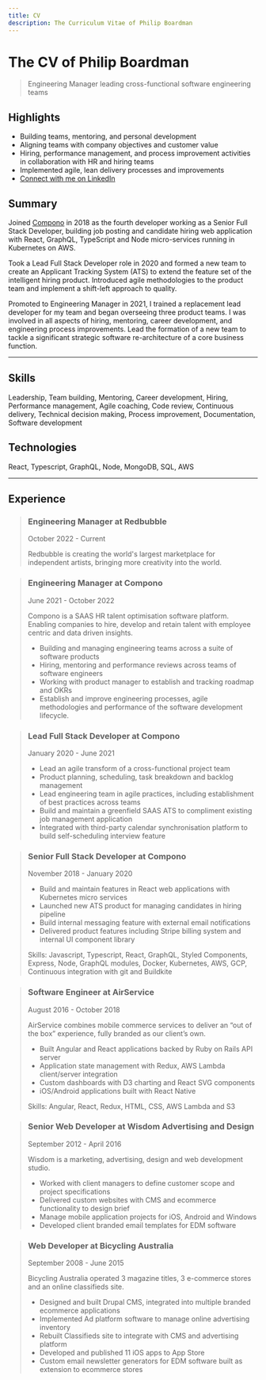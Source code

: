 ```yaml
---
title: CV
description: The Curriculum Vitae of Philip Boardman
---
```

# The CV of Philip Boardman

> Engineering Manager leading cross-functional software engineering teams

## Highlights

* Building teams, mentoring, and personal development
* Aligning teams with company objectives and customer value
* Hiring, performance management, and process improvement activities in collaboration with HR and hiring teams
* Implemented agile, lean delivery processes and improvements
* [Connect with me on LinkedIn](https://linkedin.com/in/philipboardman/)

## Summary

Joined [Compono](https://compono.com) in 2018 as the fourth developer working as a Senior Full Stack Developer, building job posting and candidate hiring web application with React, GraphQL, TypeScript and Node micro-services running in Kubernetes on AWS.

Took a Lead Full Stack Developer role in 2020 and formed a new team to create an Applicant Tracking System (ATS) to extend the feature set of the intelligent hiring product. Introduced agile methodologies to the product team and implement a shift-left approach to quality.

Promoted to Engineering Manager in 2021, I trained a replacement lead developer for my team and began overseeing three product teams. I was involved in all aspects of hiring, mentoring, career development, and engineering process improvements. Lead the formation of a new team to tackle a significant strategic software re-architecture of a core business function.

---

## Skills

Leadership, Team building, Mentoring, Career development, Hiring, Performance management, Agile coaching, Code review, Continuous delivery, Technical decision making, Process improvement, Documentation, Software development

## Technologies

React, Typescript, GraphQL, Node, MongoDB, SQL, AWS

---

## Experience

> ### Engineering Manager at Redbubble
> 
> <span class="meta">October 2022 - Current</span>
> 
> Redbubble is creating the world's largest marketplace for independent artists, bringing more creativity into the world.

> ### Engineering Manager at Compono
> 
> <span class="meta">June 2021 - October 2022</span>
>
> Compono is a SAAS HR talent optimisation software platform. Enabling companies to hire, develop and retain talent with employee centric and data driven insights.
> 
> * Building and managing engineering teams across a suite of software products
> * Hiring, mentoring and performance reviews across teams of software engineers
> * Working with product manager to establish and tracking roadmap and OKRs
> * Establish and improve engineering processes, agile methodologies and performance of the software development lifecycle.

> ### Lead Full Stack Developer at Compono
> 
> <span class="meta">January 2020 - June 2021</span>
> 
> * Lead an agile transform of a cross-functional project team
> * Product planning, scheduling, task breakdown and backlog management
> * Lead engineering team in agile practices, including establishment of best practices across teams
> * Build and maintain a greenfield SAAS ATS to compliment existing job management application
> * Integrated with third-party calendar synchronisation platform to build self-scheduling interview feature

> ### Senior Full Stack Developer at Compono
> 
> <span class="meta">November 2018 - January 2020</span>
> 
> * Build and maintain features in React web applications with Kubernetes micro services
> * Launched new ATS product for managing candidates in hiring pipeline
> * Build internal messaging feature with external email notifications
> * Delivered product features including Stripe billing system and internal UI component library
> 
> Skills: Javascript, Typescript, React, GraphQL, Styled Components, Express, Node, GraphQL modules, Docker, Kubernetes, AWS, GCP, Continuous integration with git and Buildkite

> ### Software Engineer at AirService
> 
> <span class="meta">August 2016 - October 2018</span>
> 
> AirService combines mobile commerce services to deliver an “out of the box” experience, fully branded as our client’s own.
> 
> * Built Angular and React applications backed by Ruby on Rails API server
> * Application state management with Redux, AWS Lambda client/server integration
> * Custom dashboards with D3 charting and React SVG components
> * iOS/Android applications built with React Native
> 
> Skills: Angular, React, Redux, HTML, CSS, AWS Lambda and S3


> ### Senior Web Developer at Wisdom Advertising and Design
> 
> <span class="meta">September 2012 - April 2016</span>
> 
> Wisdom is a marketing, advertising, design and web development studio.
> 
> * Worked with client managers to define customer scope and project specifications
> * Delivered custom websites with CMS and ecommerce functionality to design brief
> * Manage mobile application projects for iOS, Android and Windows
> * Developed client branded email templates for EDM software


> ### Web Developer at Bicycling Australia
> 
> <span class="meta">September 2008 - June 2015</span>
> 
> Bicycling Australia operated 3 magazine titles, 3 e-commerce stores and an online classifieds site.
> 
> * Designed and built Drupal CMS, integrated into multiple branded ecommerce applications
> * Implemented Ad platform software to manage online advertising inventory
> * Rebuilt Classifieds site to integrate with CMS and advertising platform
> * Developed and published 11 iOS apps to App Store
> * Custom email newsletter generators for EDM software built as extension to ecommerce stores
